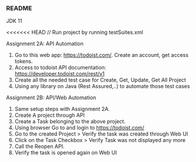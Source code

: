 ### README
JDK 11

<<<<<<< HEAD
// Run project by running testSuites.xml


Assignment 2A: API Automation
1. Go to this web app: https://todoist.com/. Create an account, get access tokens.
2. Access to todoist API documentation:  https://developer.todoist.com/rest/v1
3. Create all the needed test case for Create, Get, Update, Get All Project
4. Using any library on Java (Rest Assured,..) to automate those test cases


Assignment 2B: API/Web Automation
1. Same setup steps with Assignment 2A.
2. Create A project through API
3. Create a Task belonging to the above project.
4. Using browser Go to and login to https://todoist.com/  
5. Go to the created Project > Verify the task was created through Web UI
6. Click on the Task Checkbox > Verify Task was not displayed any more
7. Call the Reopen API.
8. Verify the task is opened again on Web UI
